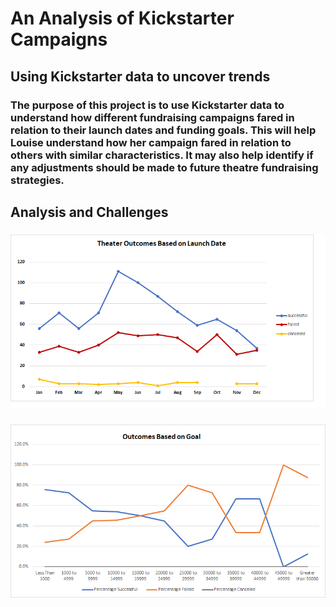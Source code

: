 # An Analysis of Kickstarter Campaigns

## Using Kickstarter data to uncover trends 

### The purpose of this project is to use Kickstarter data to understand how different fundraising campaigns fared in relation to their launch dates and funding goals. This will help Louise understand how her campaign fared in relation to others with similar characteristics. It may also help identify if any adjustments should be made to future theatre fundraising strategies.  

## Analysis and Challenges

### ![Theater_Outcomes_vs_Launch](Theater_Outcomes_vs_Launch.png)

### ![Outcomes_vs_Goals](Outcomes_vs_Goals.png)

